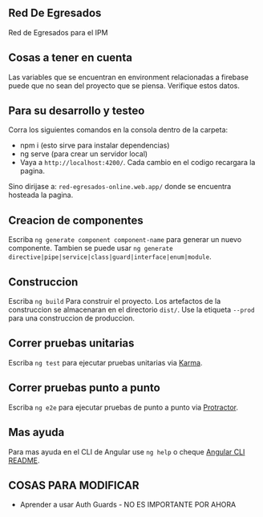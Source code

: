 ## Red De Egresados

Red de Egresados para el IPM

## Cosas a tener en cuenta

Las variables que se encuentran en environment relacionadas a firebase puede que no sean del proyecto que se piensa. Verifique estos datos.

## Para su desarrollo y testeo

Corra los siguientes comandos en la consola dentro de la carpeta:

- npm i (esto sirve para instalar dependencias)
- ng serve (para crear un servidor local)
- Vaya a `http://localhost:4200/`. Cada cambio en el codigo recargara la pagina.

Sino dirijase a: `red-egresados-online.web.app/` donde se encuentra hosteada la pagina.

## Creacion de componentes

Escriba `ng generate component component-name` para generar un nuevo componente. Tambien se puede usar `ng generate directive|pipe|service|class|guard|interface|enum|module`.

## Construccion

Escriba `ng build` Para construir el proyecto. Los artefactos de la construccion se almacenaran en el directorio `dist/`. Use la etiqueta `--prod` para una construccion de produccion.

## Correr pruebas unitarias

Escriba `ng test` para ejecutar pruebas unitarias via [Karma](https://karma-runner.github.io).

## Correr pruebas punto a punto

Escriba `ng e2e` para ejecutar pruebas de punto a punto via [Protractor](http://www.protractortest.org/).

## Mas ayuda

Para mas ayuda en el CLI de Angular use `ng help` o cheque [Angular CLI README](https://github.com/angular/angular-cli/blob/master/README.md).

## COSAS PARA MODIFICAR

- Aprender a usar Auth Guards - NO ES IMPORTANTE POR AHORA
